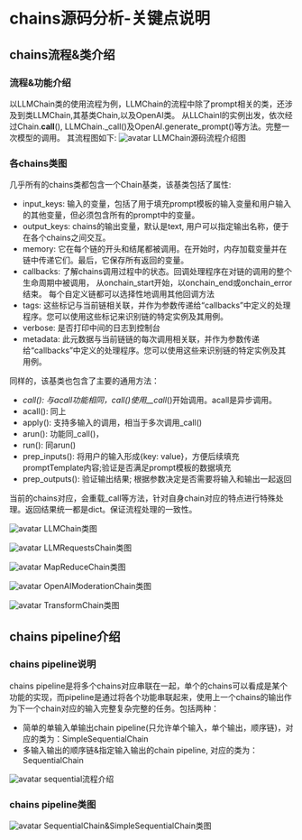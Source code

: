 # chains源码分析-关键点说明

## chains流程&类介绍
### 流程&功能介绍

以LLMChain类的使用流程为例，LLMChain的流程中除了prompt相关的类，还涉及到类LLMChain,其基类Chain,以及OpenAI类。
从LLChainl的实例出发，依次经过Chain.__call__(), LLMChain._call()及OpenAI.generate_prompt()等方法。完整一次模型的调用。
其流程图如下:
![avatar](./imgs/LLMChain源码流程介绍.png)
LLMChain源码流程介绍图

### 各chains类图
几乎所有的chains类都包含一个Chain基类，该基类包括了属性:
- input_keys: 输入的变量，包括了用于填充prompt模板的输入变量和用户输入的其他变量，但必须包含所有的prompt中的变量。
- output_keys: chains的输出变量，默认是text, 用户可以指定输出名称，便于在各个chains之间交互。
- memory: 它在每个链的开头和结尾都被调用。在开始时，内存加载变量并在链中传递它们。最后，它保存所有返回的变量。
- callbacks: 了解chains调用过程中的状态。回调处理程序在对链的调用的整个生命周期中被调用， 从onchain_start开始，以onchain_end或onchain_error结束。 每个自定义链都可以选择性地调用其他回调方法
- tags: 这些标记与当前链相关联，并作为参数传递给“callbacks”中定义的处理程序。您可以使用这些标记来识别链的特定实例及其用例。
- verbose: 是否打印中间的日志到控制台
- metadata: 此元数据与当前链链的每次调用相关联，并作为参数传递给“callbacks”中定义的处理程序。您可以使用这些来识别链的特定实例及其用例。

同样的，该基类也包含了主要的通用方法：
- _call(): 与acall功能相同，_call()使用__call__()开始调用。acall是异步调用。
- acall(): 同上
- apply(): 支持多输入的调用，相当于多次调用_call()
- arun(): 功能同_call()， 
- run(): 同arun()
- prep_inputs(): 将用户的输入形成{key: value}，方便后续填充promptTemplate内容;验证是否满足prompt模板的数据填充
- prep_outputs(): 验证输出结果; 根据参数决定是否需要将输入和输出一起返回

当前的chains对应，会重载_call等方法，针对自身chain对应的特点进行特殊处理。返回结果统一都是dict。保证流程处理的一致性。

![avatar](./imgs_classes/llm.png)
LLMChain类图

![avatar](./imgs_classes/llm_requests.png)
LLMRequestsChain类图

![avatar](./imgs_classes/mapreduce.png)
MapReduceChain类图

![avatar](./imgs_classes/moderation.png)
OpenAIModerationChain类图

![avatar](./imgs_classes/transform.png)
TransformChain类图

## chains pipeline介绍

### chains pipeline说明

chains pipeline是将多个chains对应串联在一起，单个的chains可以看成是某个功能的实现，而pipeline是通过将各个功能串联起来，使用上一个chains的输出作为下一个chain对应的输入完整复杂完整的任务。包括两种：
- 简单的单输入单输出chain pipeline(只允许单个输入，单个输出，顺序链)，对应的类为：SimpleSequentialChain
- 多输入输出的顺序链&指定输入输出的chain pipeline, 对应的类为：SequentialChain

![avatar](./imgs/sequential流程介绍.png)
sequential流程介绍


### chains pipeline类图
![avatar](./imgs_classes/sequential.png)
SequentialChain&SimpleSequentialChain类图


